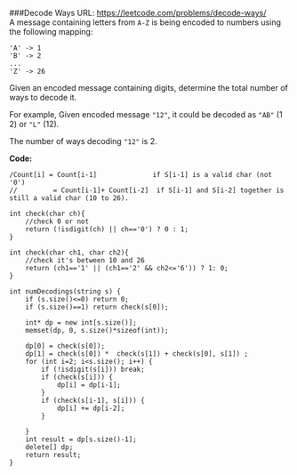 ###Decode Ways
URL: https://leetcode.com/problems/decode-ways/</br>
A message containing letters from `A-Z` is being encoded to numbers using the following mapping:

	'A' -> 1
	'B' -> 2
	...
	'Z' -> 26

Given an encoded message containing digits, determine the total number of ways to decode it.

For example,
Given encoded message `"12"`, it could be decoded as `"AB"` (1 2) or `"L"` (12).

The number of ways decoding `"12"` is 2.

__Code:__

	/Count[i] = Count[i-1]              if S[i-1] is a valid char (not '0')
	//         = Count[i-1]+ Count[i-2]  if S[i-1] and S[i-2] together is still a valid char (10 to 26).

	int check(char ch){
	    //check 0 or not
	    return (!isdigit(ch) || ch=='0') ? 0 : 1;
	}

	int check(char ch1, char ch2){
	    //check it's between 10 and 26
	    return (ch1=='1' || (ch1=='2' && ch2<='6')) ? 1: 0;
	}

	int numDecodings(string s) {
	    if (s.size()<=0) return 0;
	    if (s.size()==1) return check(s[0]);
	   
	    int* dp = new int[s.size()];
	    memset(dp, 0, s.size()*sizeof(int));

	    dp[0] = check(s[0]);
	    dp[1] = check(s[0]) *  check(s[1]) + check(s[0], s[1]) ;
	    for (int i=2; i<s.size(); i++) {
	        if (!isdigit(s[i])) break; 
	        if (check(s[i])) {
	            dp[i] = dp[i-1];
	        }
	        if (check(s[i-1], s[i])) {
	            dp[i] += dp[i-2];
	        }
	    
	    }
	    int result = dp[s.size()-1];
	    delete[] dp;
	    return result;
	}